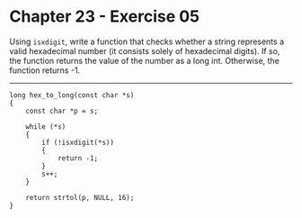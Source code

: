 # Chapter 23 - Exercise 05

Using `isxdigit`, write a function that checks whether a string represents a valid hexadecimal number (it consists solely of hexadecimal digits). If so, the function returns the value of the number as a long int. Otherwise, the function returns -1.

---

```
long hex_to_long(const char *s)
{
    const char *p = s;

    while (*s)
    {
        if (!isxdigit(*s))
        {
            return -1;
        }
        s++;
    }

    return strtol(p, NULL, 16);
}

```
